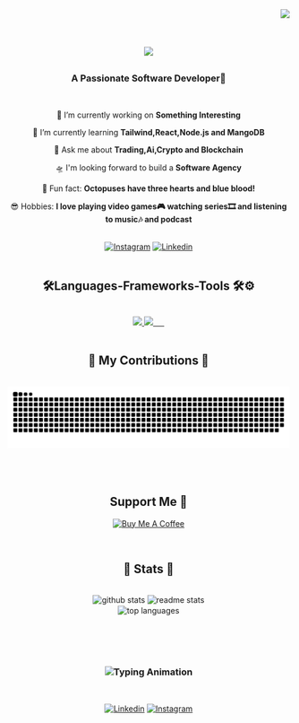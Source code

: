 <img align="right" src="https://visitor-badge.laobi.icu/badge?page_id=29Monty.29Monty" />
<br>
<h1 align="center">
  <img src="https://readme-typing-svg.herokuapp.com/?font=Righteous&size=35&center=true&vCenter=true&width=500&height=70&duration=4000&lines=Hey+There!👋+👋+;+I'm+Pilimon+Alex!" />
</h1>

<h3 align="center">A Passionate Software Developer👨</h3>

<br>

<div align="center">

 🔭 I’m currently working on **Something Interesting**
  
 🌱 I’m currently learning **Tailwind,React,Node.js and MangoDB**
  
 💬 Ask me about **Trading,Ai,Crypto and Blockchain**

 🛸 I'm looking forward to build a **Software Agency**
  
 🧠 Fun fact: **Octopuses have three hearts and blue blood!**
  
  😎 Hobbies: **I love playing video games🎮 watching series🎞 and listening to music🎶 and podcast**

 </div>
 
<br>

<div align="center">
   <a href="https://www.instagram.com/montymonty2345" target="_blank">
    <img src="https://img.shields.io/badge/Instagram-E4405F?style=for-the-badge&logo=instagram&logoColor=white" alt="Instagram"></a>
  </a>

  <a href="https://www.linkedin.com/in/philimon-alex-0a606a261/" target="_blank">
    <img src="https://img.shields.io/badge/linkedin-%230077B5.svg?&style=for-the-badge&logo=linkedin&logoColor=white" alt="Linkedin"></a>
</div>

<br>

<h2 align="center">🛠Languages-Frameworks-Tools 🛠⚙</h2>
<br/>
<div align="center">
    <a href="https://skillicons.dev">
        <img src="https://skillicons.dev/icons?i=nodejs,github,python,javascript,firebase,mongodb,java" />
        <img src="https://skillicons.dev/icons?i=react,bootstrap,mysql,html,css,php,figma,ai" />
    </a>
</div>
<br>

<div align="center">
    <h2>🎃 My Contributions 🎃</h2>
    <br>
    <img alt="make eating my contributions" src="https://github.com/salesp07/salesp07/blob/output/github-contribution-grid-snake.svg" />
    <br/><br/><br/>
</div>
<br/>

<h2 align="center">Support Me 🤝</h2>
<p align="center">
  <a href="https://www.buymeacoffee.com/philimonalex" target="_blank">
    <img 
      src="https://cdn.buymeacoffee.com/buttons/v2/arial-blue.png" 
      alt="Buy Me A Coffee" 
      style="height: 60px !important; width: 217px !important;"
    >
  </a>
</p>
<br>
  
<h2 align="center">📃 Stats 📃</h2>
<br/>
<div align="center">
    <img width="390" src="https://github-readme-stats.vercel.app/api?username=29Monty&count_private=true&theme=react&border_radius=18" alt="github stats"/>
    <img width="390" src="https://github-readme-stats.vercel.app/api?username=29Monty&count_private=true&show_icons=true&theme=react&hide_border=true&border_radius=18" alt="readme stats"/>
    <br/>
    <img width="335" align="center" src="https://github-readme-stats.vercel.app/api/top-langs/?username=29Monty&layout=compact&theme=react&border_radius=18&hide_border=true" alt="top languages"/>
</div>
<br/>

<div align="center">
    <br/><br/>
    <br/>
    <h3 align="center">
        <img src="https://readme-typing-svg.herokuapp.com/?font=Righteous&size=25&center=true&vCenter=true&width=500&height=70&duration=4000&lines=Thanks+for+visiting!+%F0%9F%98%8A;Let's+connect+on+LinkedIn!+%F0%9F%91%8B;Let's+connect+on+Instagram!+%F0%9F%91%8B" alt="Typing Animation" />
    </h3>
</div>
<br/>


<p align="center">  
  <a href="https://www.linkedin.com/in/philimon-alex-0a606a261/" target="_blank">
    <img src="https://img.shields.io/badge/linkedin-%230077B5.svg?&style=for-the-badge&logo=linkedin&logoColor=white" alt="Linkedin"></a>
    <a href="https://www.instagram.com/montymonty2345" target="_blank">
    <img src="https://img.shields.io/badge/Instagram-E4405F?style=for-the-badge&logo=instagram&logoColor=white" alt="Instagram"></a>
